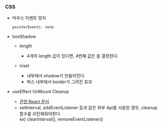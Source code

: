 ### CSS
- 마우스 이벤트 방지
    ```css
  pointerEvents: none
    ```  
  
- boxShadow 
  - length
     - 4개의 length 값이 있다면, 4번째 값은 <spread-radius>을 결정한다. 
  
  - inset
    - 내부에서 shadow가 만들어진다.
    -  박스 내부에서 border가 그려진 효과

- useEffect UnMount Cleanup
  - [관련 React 문서](https://react.dev/reference/react/useEffect)
  - setInterval, addEventListener 등과 같은 외부 Api를 사용한 경우, cleanup 함수를 리턴해줘야한다.  
    ex) clearInterval(), removeEventListener()
